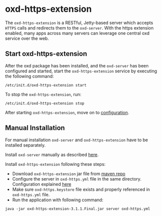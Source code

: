# oxd-https-extension 
The `oxd-https-extension` is a RESTful, Jetty-based server which accepts `HTTPS` calls and redirects them to the `oxd-server`. With the https extension enabled, many apps across many servers can leverage one central oxd service over the web.  

## Start oxd-https-extension
After the oxd package has been installed, and the `oxd-server` has been configured and started, start the `oxd-https-extension` service by executing the following command:

```
/etc/init.d/oxd-https-extension start
```

To stop the `oxd-https-extension`, run:

```
/etc/init.d/oxd-https-extension stop
```

After starting `oxd-https-extension`, move on to [configuration](../configuration/index.md).  

## Manual Installation

For manual installation `oxd-server` and `oxd-https-extension` have to be installed separately.

Install `oxd-server` manually as described [here](https://gluu.org/docs/oxd/3.1.1/install/#manual-installation).

Install `oxd-https-extension` following these steps:

- Download `oxd-https-extension` jar file from [maven repo](http://ox.gluu.org/maven/org/xdi/oxd-https-extension/3.1.2.Final/)
- Configure the server in `oxd-https.yml` file in the same directory. Configuration explained [here](../configuration/index.md)
- Make sure `oxd-https.keystore` file exists and properly referenced in `oxd-https.yml` file.
- Run the application with following command:

```
java -jar oxd-https-extension-3.1.1.Final.jar server oxd-https.yml
```
